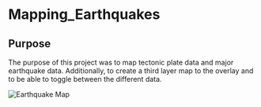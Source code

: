 # Mapping_Earthquakes

## Purpose

The purpose of this project was to map tectonic plate data and major earthquake data. Additionally, to create a third layer map to the overlay and to be able to toggle between the different data. 


![Earthquake Map](https://user-images.githubusercontent.com/118132063/222332055-7fe5c54f-5d6b-446f-ba19-cf43deafaa2c.png)
